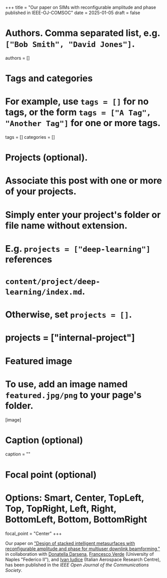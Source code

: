 +++
title = "Our paper on SIMs with reconfigurable amplitude and phase published in IEEE-OJ-COMSOC"
date = 2025-01-05
draft = false

# Authors. Comma separated list, e.g. `["Bob Smith", "David Jones"]`.
authors = []

# Tags and categories
# For example, use `tags = []` for no tags, or the form `tags = ["A Tag", "Another Tag"]` for one or more tags.
tags = []
categories = []

# Projects (optional).
#   Associate this post with one or more of your projects.
#   Simply enter your project's folder or file name without extension.
#   E.g. `projects = ["deep-learning"]` references 
#   `content/project/deep-learning/index.md`.
#   Otherwise, set `projects = []`.
# projects = ["internal-project"]

# Featured image
# To use, add an image named `featured.jpg/png` to your page's folder. 
[image]
  # Caption (optional)
  caption = ""

  # Focal point (optional)
  # Options: Smart, Center, TopLeft, Top, TopRight, Left, Right, BottomLeft, Bottom, BottomRight
  focal_point = "Center"
+++

Our paper on ["Design of stacked intelligent metasurfaces with reconfigurable amplitude and phase for multiuser downlink beamforming,"](/publication/ij-183-ieee-oj-comsoc-2025/)
in collaboration with [Donatella Darsena], [Francesco Verde] (University of Naples "Federico II"), and [Ivan Iudice] (Italian Aerospace Research Centre),
has been published in the *IEEE Open Journal of the Communications Society*. 


[Francesco Verde]: https://www.docenti.unina.it/#!/professor/4652414e434553434f5645524445565244464e4337344831324932333441/riferimenti
[Donatella Darsena]: https://www.docenti.unina.it/#!/professor/444f4e4154454c4c4144415253454e4144525344544c37355435314638333958/curriculum
[Ivan Iudice]: https://scholar.google.it/citations?user=Bcse9yQAAAAJ&hl=it

